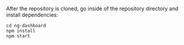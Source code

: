 After the repository is cloned, go inside of the repository directory and install dependencies:

```
cd ng-dashboard
npm install
npm start
```
